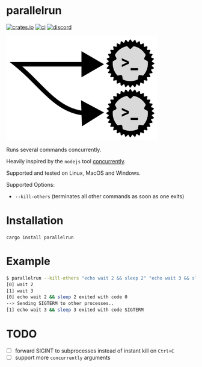 # parallelrun

[![crates.io][sh_crates]][lk_crates]
[![ci][sh_ci]][lk_ci]
[![discord][sh_discord]][lk_discord]

![logo](./logo.png)

[sh_crates]: https://img.shields.io/crates/v/parallelrun.svg
[lk_crates]: https://crates.io/crates/parallelrun
[sh_ci]: https://github.com/rustunit/parallelrun/workflows/ci/badge.svg
[lk_ci]: https://github.com/rustunit/parallelrun/actions
[sh_discord]: https://img.shields.io/discord/1176858176897953872?label=discord&color=5561E6
[lk_discord]: https://discord.gg/rQNeEnMhus

Runs several commands concurrently.

Heavily inspired by the `nodejs` tool [concurrently](https://www.npmjs.com/package/concurrently). 

Supported and tested on Linux, MacOS and Windows.

Supported Options:
* `--kill-others` (terminates all other commands as soon as one exits)

# Installation

```
cargo install parallelrun
```

# Example

```sh
$ parallelrun --kill-others "echo wait 2 && sleep 2" "echo wait 3 && sleep 3"
[0] wait 2
[1] wait 3
[0] echo wait 2 && sleep 2 exited with code 0
--> Sending SIGTERM to other processes..
[1] echo wait 3 && sleep 3 exited with code SIGTERM
```

# TODO

- [ ] forward SIGINT to subprocesses instead of instant kill on `Ctrl+C`
- [ ] support more `concurrently` arguments